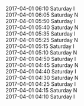 2017-04-01 06:10 Saturday  I  
2017-04-01 06:05 Saturday  N  
2017-04-01 05:50 Saturday  I  
2017-04-01 05:40 Saturday  N  
2017-04-01 05:35 Saturday  I  
2017-04-01 05:25 Saturday  N  
2017-04-01 05:15 Saturday  I  
2017-04-01 05:10 Saturday  N  
2017-04-01 04:50 Saturday  I  
2017-04-01 04:45 Saturday  N  
2017-04-01 04:40 Saturday  I  
2017-04-01 04:30 Saturday  N  
2017-04-01 04:25 Saturday  I  
2017-04-01 04:15 Saturday  N  
2017-04-01 04:10 Saturday  I  
